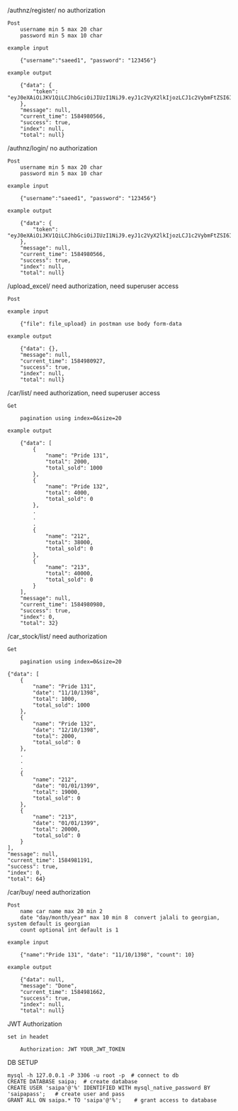 /authnz/register/   no authorization
    
    Post
        username min 5 max 20 char
        password min 5 max 10 char

    example input
    
        {"username":"saeed1", "password": "123456"}
    
    example output
    
        {"data": {
            "token": "eyJ0eXAiOiJKV1QiLCJhbGciOiJIUzI1NiJ9.eyJ1c2VyX2lkIjozLCJ1c2VybmFtZSI6InNhZWVkMiIsImV4cCI6MTU4NzU3MjU2NiwiZW1haWwiOiIiLCJvcmlnX2lhdCI6MTU4NDk4MDU2Nn0.-8DZiYaO55fHnJbc9JgyeQ7Tgx16W24soy_BjbrxhY0"
        },
        "message": null,
        "current_time": 1584980566,
        "success": true,
        "index": null,
        "total": null}

/authnz/login/  no authorization

    Post
        username min 5 max 20 char
        password min 5 max 10 char

    example input
    
        {"username":"saeed1", "password": "123456"}
    
    example output
    
        {"data": {
            "token": "eyJ0eXAiOiJKV1QiLCJhbGciOiJIUzI1NiJ9.eyJ1c2VyX2lkIjozLCJ1c2VybmFtZSI6InNhZWVkMiIsImV4cCI6MTU4NzU3MjU2NiwiZW1haWwiOiIiLCJvcmlnX2lhdCI6MTU4NDk4MDU2Nn0.-8DZiYaO55fHnJbc9JgyeQ7Tgx16W24soy_BjbrxhY0"
        },
        "message": null,
        "current_time": 1584980566,
        "success": true,
        "index": null,
        "total": null}

/upload_excel/  need authorization, need superuser access

    Post
    
    example input
    
        {"file": file_upload} in postman use body form-data
    
    example output
    
        {"data": {},
        "message": null,
        "current_time": 1584980927,
        "success": true,
        "index": null,
        "total": null}

/car/list/  need authorization, need superuser access

    Get
    
        pagination using index=0&size=20
        
    example output
    
        {"data": [
            {
                "name": "Pride 131",
                "total": 2000,
                "total_sold": 1000
            },
            {
                "name": "Pride 132",
                "total": 4000,
                "total_sold": 0
            },
            .
            .
            .
            {
                "name": "212",
                "total": 38000,
                "total_sold": 0
            },
            {
                "name": "213",
                "total": 40000,
                "total_sold": 0
            }
        ],
        "message": null,
        "current_time": 1584980980,
        "success": true,
        "index": 0,
        "total": 32}
    
/car_stock/list/    need authorization

    Get
    
        pagination using index=0&size=20
       
    {"data": [
        {
            "name": "Pride 131",
            "date": "11/10/1398",
            "total": 1000,
            "total_sold": 1000
        },
        {
            "name": "Pride 132",
            "date": "12/10/1398",
            "total": 2000,
            "total_sold": 0
        },
        .
        .
        .
        {
            "name": "212",
            "date": "01/01/1399",
            "total": 19000,
            "total_sold": 0
        },
        {
            "name": "213",
            "date": "01/01/1399",
            "total": 20000,
            "total_sold": 0
        }
    ],
    "message": null,
    "current_time": 1584981191,
    "success": true,
    "index": 0,
    "total": 64}

/car/buy/   need authorization

    Post
        name car name max 20 min 2
        date "day/month/year" max 10 min 8  convert jalali to georgian, system default is georgian
        count optional int default is 1

    example input
    
        {"name":"Pride 131", "date": "11/10/1398", "count": 10}
    
    example output
    
        {"data": null,
        "message": "Done",
        "current_time": 1584981662,
        "success": true,
        "index": null,
        "total": null}

JWT Authorization

    set in headet
    
        Authorization: JWT YOUR_JWT_TOKEN
       
DB SETUP

    mysql -h 127.0.0.1 -P 3306 -u root -p  # connect to db
    CREATE DATABASE saipa;  # create database
    CREATE USER 'saipa'@'%' IDENTIFIED WITH mysql_native_password BY 'saipapass';   # create user and pass
    GRANT ALL ON saipa.* TO 'saipa'@'%';    # grant access to database
